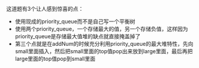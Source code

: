 这道题有3个让人感到惊喜的点：
+ 使用现成的priority_queue而不是自己写一个平衡树
+ 使用两个priority_queue，一个存储最大的值，另一个存储负值，这样因为priority_queue是存储最大值堆的缺点就直接掩盖掉了
+ 第三个点就是在addNum的时候充分利用priority_queue的最大堆特性，先向small里面插入，然后把small里面的top值pop出来放到large里面，最后再把large里面的top值pop到small里面